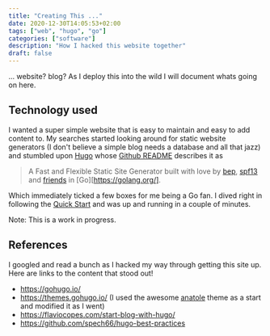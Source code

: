 ```yaml
---
title: "Creating This ..."
date: 2020-12-30T14:05:53+02:00
tags: ["web", "hugo", "go"]
categories: ["software"]
description: "How I hacked this website together"
draft: false
---
```


... website? blog? As I deploy this into the wild I will document whats going on here.

## Technology used

I wanted a super simple website that is easy to maintain and easy to add content to. My searches started looking around for static website generators (I don't believe a simple blog needs a database and all that jazz) and stumbled upon [Hugo](https://gohugo.io/) whose [Github README](https://github.com/gohugoio/hugo) describes it as 

> A Fast and Flexible Static Site Generator built with love by [bep](https://github.com/bep), [spf13](http://spf13.com/) and [friends](https://github.com/gohugoio/hugo/graphs/contributors) in [Go][https://golang.org/].

Which immediately ticked a few boxes for me being a Go fan. I dived right in following the [Quick Start](https://gohugo.io/getting-started/quick-start/) and was up and running in a couple of minutes.

Note: This is a work in progress.

## References

I googled and read a bunch as I hacked my way through getting this site up. Here are links to the content that stood out!

- https://gohugo.io/
- https://themes.gohugo.io/ (I used the awesome [anatole](https://themes.gohugo.io/anatole/) theme as a start and modified it as I went)
- https://flaviocopes.com/start-blog-with-hugo/
- https://github.com/spech66/hugo-best-practices
